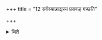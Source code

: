 +++
title = "12 सर्वस्यान्नाद्यस्य प्रसवङ् गच्छति"

+++

<details><summary>थिते</summary>

सर्वस्यान्नाद्यस्य प्रसवं गच्छति १२
</details>
